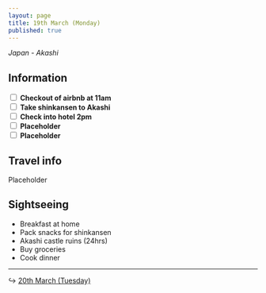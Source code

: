 ```yaml
---
layout: page
title: 19th March (Monday)
published: true
---
```

_Japan - Akashi_

## Information

<div><input class="box" type="checkbox" name="191" /><label type="text" class="strikethrough"> <b>Checkout of airbnb at 11am</b></label><br/>
<input class="box" type="checkbox" name="192" /><label type="text" class="strikethrough"> <b>Take shinkansen to Akashi</b></label><br/>
<input class="box" type="checkbox" name="193" /><label type="text" class="strikethrough"> <b>Check into hotel 2pm</b></label><br/>
<input class="box" type="checkbox" name="194" /><label type="text" class="strikethrough"> <b>Placeholder</b></label><br/>
<input class="box" type="checkbox" name="195" /><label type="text" class="strikethrough"> <b>Placeholder</b></label><br/></div>

## Travel info

Placeholder

## Sightseeing

- Breakfast at home
- Pack snacks for shinkansen
- Akashi castle ruins (24hrs)
- Buy groceries
- Cook dinner 

<hr>

↪ [20th March (Tuesday)](/days/week2/20mar)
